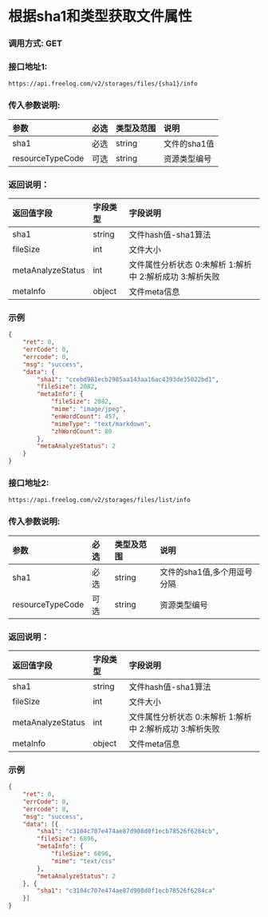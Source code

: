 # 根据sha1和类型获取文件属性



### 调用方式: GET



### 接口地址1:

```
https://api.freelog.com/v2/storages/files/{sha1}/info
```



### 传入参数说明:

| 参数 | 必选 | 类型及范围 | 说明 |
| :--- | :--- | :--- | :--- |
| sha1 | 必选 | string | 文件的sha1值 |
| resourceTypeCode | 可选 | string | 资源类型编号 |



### 返回说明：

| 返回值字段 | 字段类型 | 字段说明 |
| :--- | :--- | :--- |
| sha1 | string | 文件hash值-sha1算法 |
| fileSize | int | 文件大小 |
| metaAnalyzeStatus | int | 文件属性分析状态 0:未解析 1:解析中 2:解析成功 3:解析失败 |
| metaInfo | object | 文件meta信息 |



### 示例

```json
{
	"ret": 0,
	"errCode": 0,
	"errcode": 0,
	"msg": "success",
	"data": {
		"sha1": "ccebd981ecb2985aa143aa16ac4393de35022bd1",
		"fileSize": 2082,
		"metaInfo": {
			"fileSize": 2082,
			"mime": "image/jpeg",
			"enWordCount": 457,
			"mimeType": "text/markdown",
			"zhWordCount": 80
		},
		"metaAnalyzeStatus": 2
	}
}
```





### 接口地址2:

```
https://api.freelog.com/v2/storages/files/list/info
```



### 传入参数说明:

| 参数             | 必选 | 类型及范围 | 说明                        |
| :--------------- | :--- | :--------- | :-------------------------- |
| sha1             | 必选 | string     | 文件的sha1值,多个用逗号分隔 |
| resourceTypeCode | 可选 | string     | 资源类型编号                |



### 返回说明：

| 返回值字段        | 字段类型 | 字段说明                                                 |
| :---------------- | :------- | :------------------------------------------------------- |
| sha1              | string   | 文件hash值-sha1算法                                      |
| fileSize          | int      | 文件大小                                                 |
| metaAnalyzeStatus | int      | 文件属性分析状态 0:未解析 1:解析中 2:解析成功 3:解析失败 |
| metaInfo          | object   | 文件meta信息                                             |



### 示例

```json
{
	"ret": 0,
	"errCode": 0,
	"errcode": 0,
	"msg": "success",
	"data": [{
		"sha1": "c3104c707e474ae87d908d0f1ecb78526f6284cb",
		"fileSize": 6896,
		"metaInfo": {
			"fileSize": 6896,
			"mime": "text/css"
		},
		"metaAnalyzeStatus": 2
	}, {
		"sha1": "c3104c707e474ae87d908d0f1ecb78526f6284ca"
	}]
}
```




